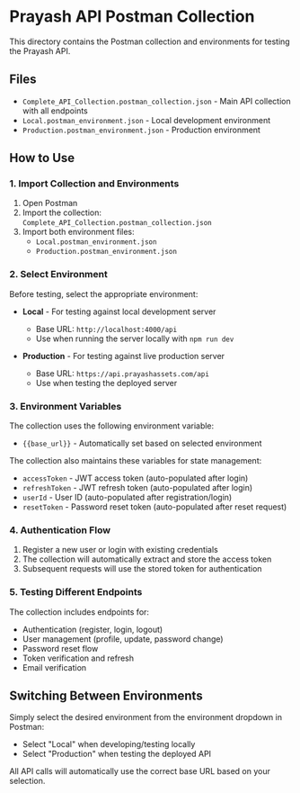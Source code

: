 # Prayash API Postman Collection

This directory contains the Postman collection and environments for testing the Prayash API.

## Files

- `Complete_API_Collection.postman_collection.json` - Main API collection with all endpoints
- `Local.postman_environment.json` - Local development environment
- `Production.postman_environment.json` - Production environment

## How to Use

### 1. Import Collection and Environments

1. Open Postman
2. Import the collection: `Complete_API_Collection.postman_collection.json`
3. Import both environment files:
   - `Local.postman_environment.json`
   - `Production.postman_environment.json`

### 2. Select Environment

Before testing, select the appropriate environment:

- **Local** - For testing against local development server
  - Base URL: `http://localhost:4000/api`
  - Use when running the server locally with `npm run dev`

- **Production** - For testing against live production server
  - Base URL: `https://api.prayashassets.com/api`
  - Use when testing the deployed server

### 3. Environment Variables

The collection uses the following environment variable:
- `{{base_url}}` - Automatically set based on selected environment

The collection also maintains these variables for state management:
- `accessToken` - JWT access token (auto-populated after login)
- `refreshToken` - JWT refresh token (auto-populated after login)
- `userId` - User ID (auto-populated after registration/login)
- `resetToken` - Password reset token (auto-populated after reset request)

### 4. Authentication Flow

1. Register a new user or login with existing credentials
2. The collection will automatically extract and store the access token
3. Subsequent requests will use the stored token for authentication

### 5. Testing Different Endpoints

The collection includes endpoints for:
- Authentication (register, login, logout)
- User management (profile, update, password change)
- Password reset flow
- Token verification and refresh
- Email verification

## Switching Between Environments

Simply select the desired environment from the environment dropdown in Postman:
- Select "Local" when developing/testing locally
- Select "Production" when testing the deployed API

All API calls will automatically use the correct base URL based on your selection.
